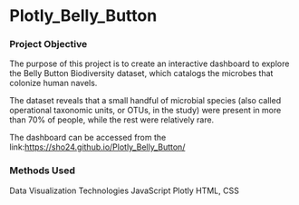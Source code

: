 # Plotly_Belly_Button

### Project Objective
The purpose of this project is to create an interactive dashboard to explore the Belly Button Biodiversity dataset, which catalogs the microbes that colonize human navels.

The dataset reveals that a small handful of microbial species (also called operational taxonomic units, or OTUs, in the study) were present in more than 70% of people, while the rest were relatively rare.

The dashboard can be accessed from the link:https://sho24.github.io/Plotly_Belly_Button/

### Methods Used
Data Visualization
Technologies
JavaScript
Plotly
HTML, CSS

